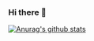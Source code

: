 ### Hi there 👋

[![Anurag's github stats](https://github-readme-stats.vercel.app/api?username=liuxu379&theme=shades-of-purple)](https://github.com/anuraghazra/github-readme-stats)

<!--
**liuxu379/liuxu379** is a ✨ _special_ ✨ repository because its `README.md` (this file) appears on your GitHub profile.

Here are some ideas to get you started:

- 🔭 I’m currently working on ...
- 🌱 I’m currently learning ...
- 👯 I’m looking to collaborate on ...
- 🤔 I’m looking for help with ...
- 💬 Ask me about ...
- 📫 How to reach me: ...
- 😄 Pronouns: ...
- ⚡ Fun fact: ...
-->
